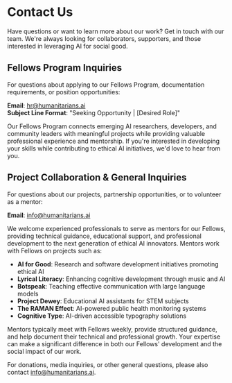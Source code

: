 # Contact Us

Have questions or want to learn more about our work? Get in touch with our team. We're always looking for collaborators, supporters, and those interested in leveraging AI for social good.

## Fellows Program Inquiries

For questions about applying to our Fellows Program, documentation requirements, or position opportunities:

**Email**: hr@humanitarians.ai  
**Subject Line Format**: "Seeking Opportunity | [Desired Role]"

Our Fellows Program connects emerging AI researchers, developers, and community leaders with meaningful projects while providing valuable professional experience and mentorship. If you're interested in developing your skills while contributing to ethical AI initiatives, we'd love to hear from you.

## Project Collaboration & General Inquiries

For questions about our projects, partnership opportunities, or to volunteer as a mentor:

**Email**: info@humanitarians.ai

We welcome experienced professionals to serve as mentors for our Fellows, providing technical guidance, educational support, and professional development to the next generation of ethical AI innovators. Mentors work with Fellows on projects such as:

- **AI for Good**: Research and software development initiatives promoting ethical AI
- **Lyrical Literacy**: Enhancing cognitive development through music and AI
- **Botspeak**: Teaching effective communication with large language models
- **Project Dewey**: Educational AI assistants for STEM subjects
- **The RAMAN Effect**: AI-powered public health monitoring systems
- **Cognitive Type**: AI-driven accessible typography solutions

Mentors typically meet with Fellows weekly, provide structured guidance, and help document their technical and professional growth. Your expertise can make a significant difference in both our Fellows' development and the social impact of our work.

For donations, media inquiries, or other general questions, please also contact info@humanitarians.ai.
